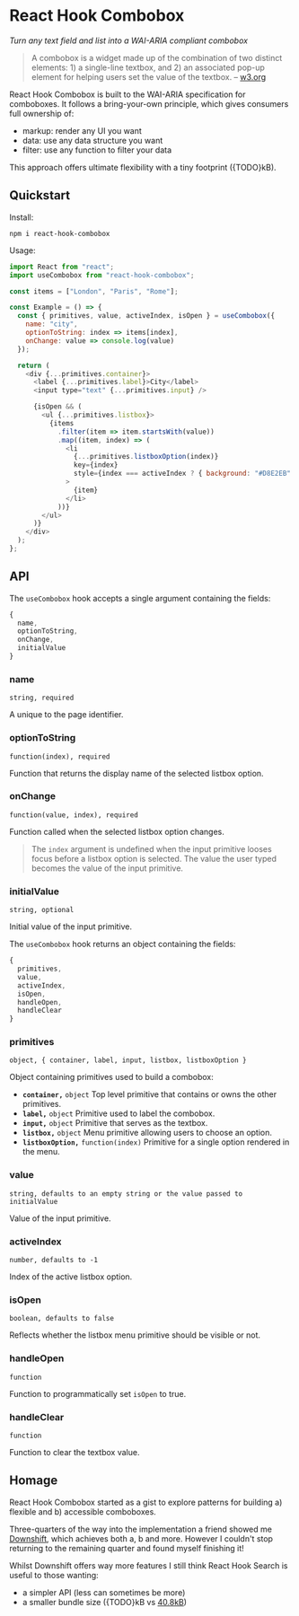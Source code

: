 # React Hook Combobox
*Turn any text field and list into a WAI-ARIA compliant combobox*

> A combobox is a widget made up of the combination of two distinct elements: 1) a single-line textbox, and 2) an associated pop-up element for helping users set the value of the textbox. – [w3.org](https://www.w3.org/TR/wai-aria-practices-1.1/#combobox)

React Hook Combobox is built to the WAI-ARIA specification for comboboxes. It follows a bring-your-own principle, which gives consumers full ownership of:

- markup: render any UI you want
- data: use any data structure you want
- filter: use any function to filter your data

This approach offers ultimate flexibility with a tiny footprint ({TODO}kB).

## Quickstart

Install:

```
npm i react-hook-combobox
```

Usage:

```js
import React from "react";
import useCombobox from "react-hook-combobox";

const items = ["London", "Paris", "Rome"];

const Example = () => {
  const { primitives, value, activeIndex, isOpen } = useCombobox({
    name: "city",
    optionToString: index => items[index],
    onChange: value => console.log(value)
  });

  return (
    <div {...primitives.container}>
      <label {...primitives.label}>City</label>
      <input type="text" {...primitives.input} />

      {isOpen && (
        <ul {...primitives.listbox}>
          {items
            .filter(item => item.startsWith(value))
            .map((item, index) => (
              <li
                {...primitives.listboxOption(index)}
                key={index}
                style={index === activeIndex ? { background: "#D8E2EB" } : {}}
              >
                {item}
              </li>
            ))}
        </ul>
      )}
    </div>
  );
};
```

## API

The `useCombobox` hook accepts a single argument containing the fields:

```js
{
  name,
  optionToString,
  onChange,
  initialValue
}
```

### name
`string, required`

A unique to the page identifier.

### optionToString
`function(index), required`

Function that returns the display name of the selected listbox option.

### onChange
`function(value, index), required`

Function called when the selected listbox option changes.

> The `index` argument is undefined when the input primitive looses focus before a listbox option is selected. The value the user typed becomes the value of the input primitive.

### initialValue
`string, optional`

Initial value of the input primitive.

The `useCombobox` hook returns an object containing the fields:

```js
{
  primitives,
  value,
  activeIndex,
  isOpen,
  handleOpen,
  handleClear
}
```

### primitives
`object, { container, label, input, listbox, listboxOption }`

Object containing primitives used to build a combobox:

- **`container,`** `object` Top level primitive that contains or owns the other primitives.
- **`label,`** `object` Primitive used to label the combobox.
- **`input,`** `object` Primitive that serves as the textbox.
- **`listbox,`** `object` Menu primitive allowing users to choose an option.
- **`listboxOption,`** `function(index)` Primitive for a single option rendered in the menu.

### value
`string, defaults to an empty string or the value passed to initialValue`

Value of the input primitive.

### activeIndex
`number, defaults to -1`

Index of the active listbox option.

### isOpen
`boolean, defaults to false`

Reflects whether the listbox menu primitive should be visible or not.

### handleOpen
`function`

Function to programmatically set `isOpen` to true.

### handleClear
`function`

Function to clear the textbox value.

## Homage

React Hook Combobox started as a gist to explore patterns for building a) flexible and b) accessible comboboxes.

Three-quarters of the way into the implementation a friend showed me [Downshift](https://github.com/downshift-js/downshift), which achieves both a, b and more. However I couldn't stop returning to the remaining quarter and found myself finishing it!

Whilst Downshift offers way more features I still think React Hook Search is useful to those wanting:

- a simpler API (less can sometimes be more)
- a smaller bundle size ({TODO}kB vs [40.8kB](https://bundlephobia.com/result?p=downshift@4.1.0))